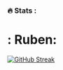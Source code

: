 ### :fire: Stats :
# : Ruben:

[![GitHub Streak](https://github-readme-streak-stats.herokuapp.com?user=RubenDeveloperJob&theme=radical&hide_border=true&border_radius=9&locale=es&date_format=j%2Fn%5B%2FY%5D)](https://git.io/streak-stats)

